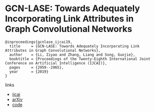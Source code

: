 # GCN-LASE: Towards Adequately Incorporating Link Attributes in Graph Convolutional Networks

```
@inproceedings{gcnlase_ijcai19,
  title     = {GCN-LASE: Towards Adequately Incorporating Link Attributes in Graph Convolutional Networks},
  author    = {Li, Ziyao and Zhang, Liang and Song, Guojie},
  booktitle = {Proceedings of the Twenty-Eighth International Joint Conference on Artificial Intelligence (IJCAI)},
  pages     = {2959--2965},
  year      = {2019}
}
```

links
- [ijcai](https://www.ijcai.org/proceedings/2019/410)
- [arXiv](https://arxiv.org/abs/1902.09817)
- [code](https://github.com/ZiyaoLi/GCN-LASE)
